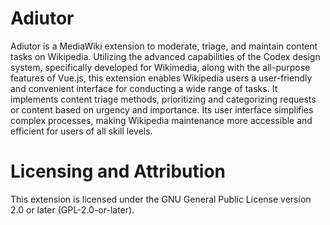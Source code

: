 # Adiutor

Adiutor is a MediaWiki extension to moderate, triage, and maintain content tasks on Wikipedia. Utilizing the advanced capabilities of the Codex design system, specifically developed for Wikimedia, along with the all-purpose features of Vue.js, this extension enables Wikipedia users a user-friendly and convenient interface for conducting a wide range of tasks. It implements content triage methods, prioritizing and categorizing requests or content based on urgency and importance. Its user interface simplifies complex processes, making Wikipedia maintenance more accessible and efficient for users of all skill levels.

# Licensing and Attribution

This extension is licensed under the GNU General Public License version 2.0 or later (GPL-2.0-or-later).
